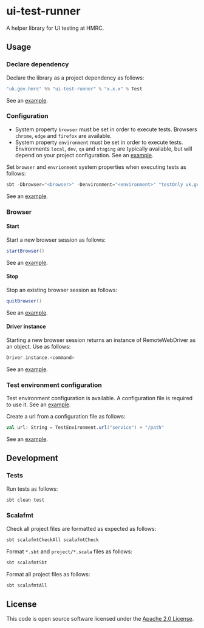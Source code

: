 # ui-test-runner

A helper library for UI testing at HMRC.

## Usage

### Declare dependency

Declare the library as a project dependency as follows:

```scala
"uk.gov.hmrc" %% "ui-test-runner" % "x.x.x" % Test
```

See an [example](https://github.com/hmrc/platform-test-example-ui-journey-tests/blob/main/project/Dependencies.scala).

### Configuration

- System property `browser` must be set in order to execute tests. Browsers `chrome`, `edge` and `firefox` are available.
- System property `environment` must be set in order to execute tests. Environments `local`, `dev`, `qa` and `staging` are typically available, but will depend on your project configuration. See an [example](https://github.com/hmrc/platform-test-example-ui-journey-tests/blob/main/src/test/resources/application.conf).

Set `browser` and `envrionment` system properties when executing tests as follows:

```sbt
sbt -Dbrowser="<browser>" -Denvironment="<environment>" "testOnly uk.gov.hmrc.ui.specs.*"
```

See an [example](https://github.com/hmrc/platform-test-example-ui-journey-tests/blob/main/run-tests.sh).

### Browser

#### Start

Start a new browser session as follows:

```scala
startBrowser()
```

See an [example](https://github.com/hmrc/platform-test-example-ui-journey-tests/blob/main/src/test/scala/uk/gov/hmrc/ui/specs/BaseSpec.scala).

#### Stop

Stop an existing browser session as follows:

```scala
quitBrowser()
```

See an [example](https://github.com/hmrc/platform-test-example-ui-journey-tests/blob/main/src/test/scala/uk/gov/hmrc/ui/specs/BaseSpec.scala).

#### Driver instance

Starting a new browser session returns an instance of RemoteWebDriver as an object. Use as follows:

```scala
Driver.instance.<command>
```

See an [example](https://github.com/hmrc/platform-test-example-ui-journey-tests/blob/main/src/test/scala/uk/gov/hmrc/ui/pages/BasePage.scala).

### Test environment configuration

Test environment configuration is available. A configuration file is required to use it. See an [example](https://github.com/hmrc/platform-test-example-ui-journey-tests/blob/main/src/test/resources/application.conf).

Create a url from a configuration file as follows:

```scala
val url: String = TestEnvironment.url("service") + "/path"
```

See an [example](https://github.com/hmrc/platform-test-example-ui-journey-tests/blob/main/src/test/scala/uk/gov/hmrc/ui/pages/VATReturnPeriod.scala).

## Development

### Tests

Run tests as follows:

```bash
sbt clean test
```

### Scalafmt

Check all project files are formatted as expected as follows:

```bash
sbt scalafmtCheckAll scalafmtCheck
```

Format `*.sbt` and `project/*.scala` files as follows:

```bash
sbt scalafmtSbt
```

Format all project files as follows:

```bash
sbt scalafmtAll
```

## License

This code is open source software licensed under the [Apache 2.0 License]("http://www.apache.org/licenses/LICENSE-2.0.html").
